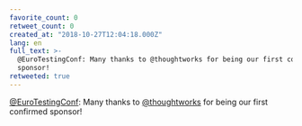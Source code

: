 ```yaml
---
favorite_count: 0
retweet_count: 0
created_at: "2018-10-27T12:04:18.000Z"
lang: en
full_text: >-
  @EuroTestingConf: Many thanks to @thoughtworks for being our first confirmed
  sponsor!
retweeted: true
---
```


[@EuroTestingConf](https://twitter.com/EuroTestingConf): Many thanks to
[@thoughtworks](https://twitter.com/thoughtworks) for being our first confirmed
sponsor!
